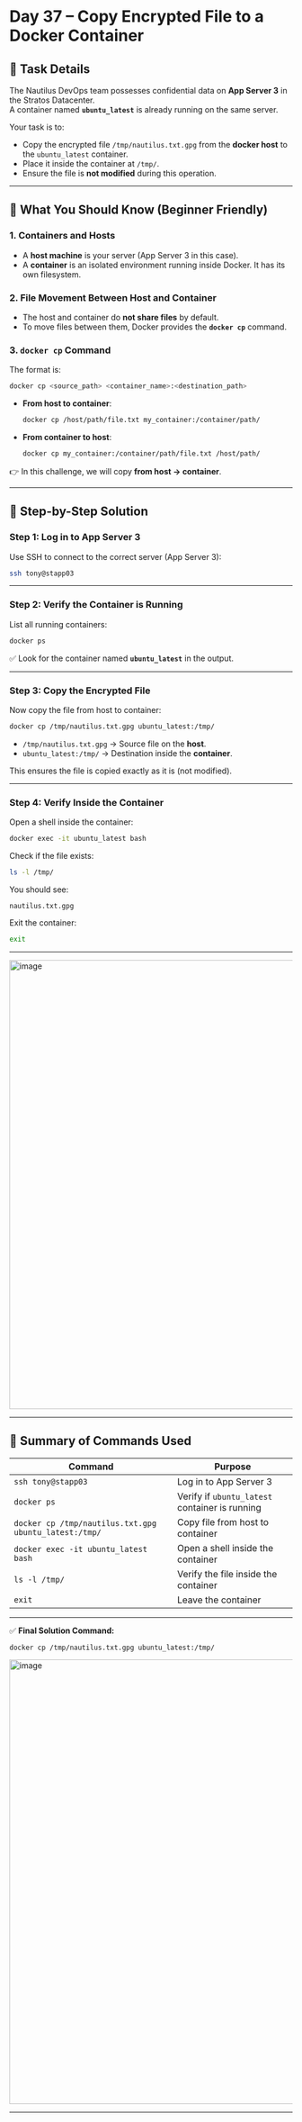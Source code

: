 # Day 37 – Copy Encrypted File to a Docker Container

## 🔹 Task Details
The Nautilus DevOps team possesses confidential data on **App Server 3** in the Stratos Datacenter.  
A container named **`ubuntu_latest`** is already running on the same server.  

Your task is to:  
- Copy the encrypted file `/tmp/nautilus.txt.gpg` from the **docker host** to the `ubuntu_latest` container.  
- Place it inside the container at `/tmp/`.  
- Ensure the file is **not modified** during this operation.

---

## 🔹 What You Should Know (Beginner Friendly)

### 1. Containers and Hosts
- A **host machine** is your server (App Server 3 in this case).  
- A **container** is an isolated environment running inside Docker. It has its own filesystem.  

### 2. File Movement Between Host and Container
- The host and container do **not share files** by default.  
- To move files between them, Docker provides the **`docker cp`** command.  

### 3. `docker cp` Command
The format is:  
```bash
docker cp <source_path> <container_name>:<destination_path>
```

- **From host to container**:
  ```bash
  docker cp /host/path/file.txt my_container:/container/path/
  ```
- **From container to host**:
  ```bash
  docker cp my_container:/container/path/file.txt /host/path/
  ```

👉 In this challenge, we will copy **from host → container**.

---

## 🔹 Step-by-Step Solution

### Step 1: Log in to App Server 3
Use SSH to connect to the correct server (App Server 3):
```bash
ssh tony@stapp03
```

---

### Step 2: Verify the Container is Running
List all running containers:
```bash
docker ps
```
✅ Look for the container named **`ubuntu_latest`** in the output.

---

### Step 3: Copy the Encrypted File
Now copy the file from host to container:
```bash
docker cp /tmp/nautilus.txt.gpg ubuntu_latest:/tmp/
```
- `/tmp/nautilus.txt.gpg` → Source file on the **host**.  
- `ubuntu_latest:/tmp/` → Destination inside the **container**.

This ensures the file is copied exactly as it is (not modified).

---

### Step 4: Verify Inside the Container
Open a shell inside the container:
```bash
docker exec -it ubuntu_latest bash
```

Check if the file exists:
```bash
ls -l /tmp/
```
You should see:
```
nautilus.txt.gpg
```

Exit the container:
```bash
exit
```

---

<img width="1600" height="798" alt="image" src="https://github.com/user-attachments/assets/41e6af5c-86a4-4df2-b55c-030e1a533a42" />

---

## 🔹 Summary of Commands Used

| Command | Purpose |
|---------|---------|
| `ssh tony@stapp03` | Log in to App Server 3 |
| `docker ps` | Verify if `ubuntu_latest` container is running |
| `docker cp /tmp/nautilus.txt.gpg ubuntu_latest:/tmp/` | Copy file from host to container |
| `docker exec -it ubuntu_latest bash` | Open a shell inside the container |
| `ls -l /tmp/` | Verify the file inside the container |
| `exit` | Leave the container |

---

✅ **Final Solution Command:**
```bash
docker cp /tmp/nautilus.txt.gpg ubuntu_latest:/tmp/
```

<img width="1600" height="790" alt="image" src="https://github.com/user-attachments/assets/50d9331d-ba2e-4325-b5a8-d64efa637cc8" />

---


